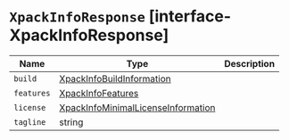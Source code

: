 # `XpackInfoResponse` [interface-XpackInfoResponse]

| Name | Type | Description |
| - | - | - |
| `build` | [XpackInfoBuildInformation](./XpackInfoBuildInformation.md) | &nbsp; |
| `features` | [XpackInfoFeatures](./XpackInfoFeatures.md) | &nbsp; |
| `license` | [XpackInfoMinimalLicenseInformation](./XpackInfoMinimalLicenseInformation.md) | &nbsp; |
| `tagline` | string | &nbsp; |
